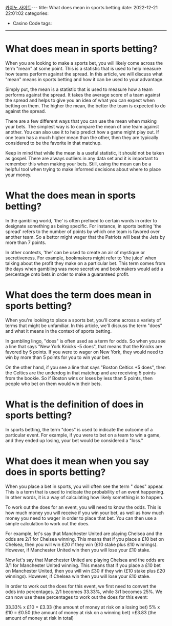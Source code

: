 [카지노 사이트](https://choegocasino.com/)---
title: What does mean in sports betting
date: 2022-12-21 22:01:02
categories:
- Casino Code
tags:
---


#  What does mean in sports betting?

When you are looking to make a sports bet, you will likely come across the term "mean" at some point. This is a statistic that is used to help measure how teams perform against the spread. In this article, we will discuss what "mean" means in sports betting and how it can be used to your advantage.

Simply put, the mean is a statistic that is used to measure how a team performs against the spread. It takes the average score of a team against the spread and helps to give you an idea of what you can expect when betting on them. The higher the mean, the better the team is expected to do against the spread.

There are a few different ways that you can use the mean when making your bets. The simplest way is to compare the mean of one team against another. You can also use it to help predict how a game might play out. If one team has a much higher mean than the other, then they are typically considered to be the favorite in that matchup.

Keep in mind that while the mean is a useful statistic, it should not be taken as gospel. There are always outliers in any data set and it is important to remember this when making your bets. Still, using the mean can be a helpful tool when trying to make informed decisions about where to place your money.

#  What the does mean in sports betting?

In the gambling world, 'the' is often prefixed to certain words in order to designate something as being specific. For instance, in sports betting 'the spread' refers to the number of points by which one team is favored over another team. So a bettor might wager that the Patriots will beat the Jets by more than 7 points.

In other contexts, 'the' can be used to create an air of mystique or secretiveness. For example, bookmakers might refer to 'the juice' when talking about the profit they make on a particular bet. This term comes from the days when gambling was more secretive and bookmakers would add a percentage onto bets in order to make a guaranteed profit.

#  What does the term does mean in sports betting?

When you're looking to place a sports bet, you'll come across a variety of terms that might be unfamiliar. In this article, we'll discuss the term "does" and what it means in the context of sports betting.

In gambling lingo, "does" is often used as a term for odds. So when you see a line that says "New York Knicks -5 does", that means that the Knicks are favored by 5 points. If you were to wager on New York, they would need to win by more than 5 points for you to win your bet.

On the other hand, if you see a line that says "Boston Celtics +5 does", then the Celtics are the underdog in that matchup and are receiving 5 points from the bookie. So if Boston wins or loses by less than 5 points, then people who bet on them would win their bets.

#  What is the definition of does in sports betting?

In sports betting, the term "does" is used to indicate the outcome of a particular event. For example, if you were to bet on a team to win a game, and they ended up losing, your bet would be considered a "loss."

#  What does it mean when you say does in sports betting?

When you place a bet in sports, you will often see the term " does" appear. This is a term that is used to indicate the probability of an event happening. In other words, it is a way of calculating how likely something is to happen.

To work out the does for an event, you will need to know the odds. This is how much money you will receive if you win your bet, as well as how much money you need to wager in order to place that bet. You can then use a simple calculation to work out the does.

For example, let's say that Manchester United are playing Chelsea and the odds are 2/1 for Chelsea winning. This means that if you place a £10 bet on Chelsea, then you will win £20 if they win (£10 stake plus £10 winnings). However, if Manchester United win then you will lose your £10 stake.

Now let's say that Manchester United are playing Chelsea and the odds are 3/1 for Manchester United winning. This means that if you place a £10 bet on Manchester United, then you will win £30 if they win (£10 stake plus £20 winnings). However, if Chelsea win then you will lose your £10 stake.

In order to work out the does for this event, we first need to convert the odds into percentages. 2/1 becomes 33.33%, while 3/1 becomes 25%. We can now use these percentages to work out the does for this event:

33.33% x £10 = £3.33 (the amount of money at risk on a losing bet)
5% x £10 = £0.50 (the amount of money at risk on a winning bet) 
=£3.83 (the amount of money at risk in total)